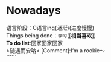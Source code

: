 # Nowadays
语言阶段：C语言ing(*迷茫*)(进度慢慢)<br>
Things being done：`学习`([**相当喜欢**])<br>
**To do list**:回家回家回家<br>
        >随遇而安呐<
[Comment]:I‘m a rookie～<br>
              ``````


